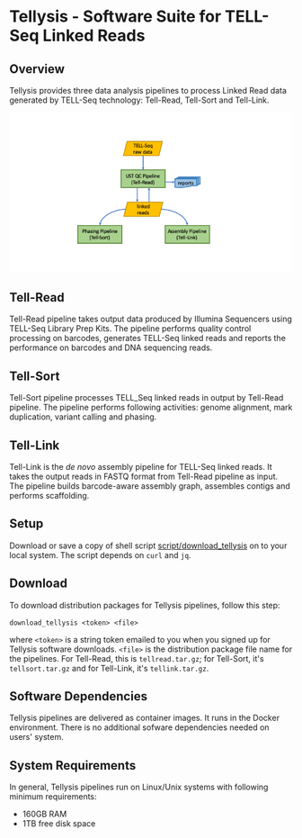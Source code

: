 # Tellysis - Software Suite for TELL-Seq Linked Reads  

## Overview

Tellysis provides three data analysis pipelines to process Linked Read data generated by TELL-Seq technology: Tell-Read, Tell-Sort and Tell-Link.


![Tellysis Pipelines](figures/tellysis_pipelines.png)

## Tell-Read 

Tell-Read pipeline takes output data produced by Illumina Sequencers using TELL-Seq Library Prep Kits. The pipeline performs quality control processing on barcodes, generates TELL-Seq linked reads and reports the performance on barcodes and DNA sequencing reads.

## Tell-Sort 

Tell-Sort pipeline processes TELL_Seq linked reads in output by Tell-Read pipeline. The pipeline performs following activities: genome alignment, mark duplication, variant calling and phasing.

## Tell-Link 

Tell-Link is the _de novo_ assembly pipeline for TELL-Seq linked reads.  It takes the output reads in FASTQ format from Tell-Read pipeline as input. The pipeline builds barcode-aware assembly graph, assembles contigs and performs scaffolding. 


## Setup

Download or save a copy of shell script [script/download_tellysis](scripts/download_tellysis) on to your local system. The script depends on `curl` and `jq`.

## Download 

To download distribution packages for Tellysis pipelines, follow this step:

```
download_tellysis <token> <file>
```
where `<token>` is a string token emailed to you when you signed up for Tellysis software downloads. `<file>` is the distribution package file name for the pipelines. For Tell-Read, this is `tellread.tar.gz`; for Tell-Sort, it's `tellsort.tar.gz` and for Tell-Link, it's `tellink.tar.gz`.

## Software Dependencies

Tellysis pipelines are delivered as container images. It runs in the Docker environment. There is no additional sofware dependencies needed on users' system.

## System Requirements

In general, Tellysis pipelines run on Linux/Unix systems with following minimum requirements:

* 160GB RAM
* 1TB free disk space

<!---[Tell-Read v0.9.0](https://github.com/universalsequencing/tellysis/releases/download/0.9.0/tellread.tar.gz)--->

